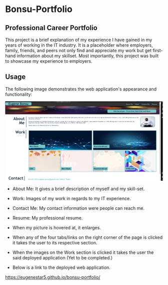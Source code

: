 # Bonsu-Portfolio

## Professional Career Portfolio

This project is a brief explanation of my experience I have gained in my years of working in the IT industry. It is a placeholder where employers, family, friends, and peers not only find and appreciate my work but get first-hand information about my skillset. Most importantly, this project was built to showcase my experience to employers. 


## Usage

The following image demonstrates the web application's appearance and functionality:

![There are four links and 6 images that depicts my experience and the page has 3 section, namely About Me, Work, and contact](./assets/images/ReadMeImg.png)

* About Me: It gives a brief description of myself and my skill-set.

* Work: Images of my work in regards to my IT experience. 

* Contact Me: My contact information were people can reach me.

* Resume: My professional resume.

* When my picture is hovered at, it enlarges.

* When any of the four tabs/links on the right corner of the page is clicked it takes the user to its respective section. 

* When the images on the Work section is clicked it takes the user the said deployed application (Yet to be completed.)

* Below is a link to the deployed web application.

https://eugenestar5.github.io/bonsu-portfolio/